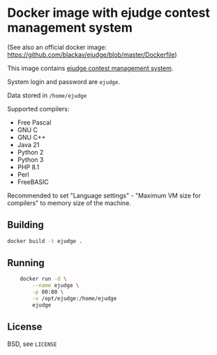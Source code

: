 # Docker image with ejudge contest management system

(See also an official docker image: https://github.com/blackav/ejudge/blob/master/Dockerfile)

This image contains [ejudge contest management system](https://ejudge.ru).

System login and password are `ejudge`.

Data stored in `/home/ejudge`

Supported compilers:

* Free Pascal
* GNU C
* GNU C++
* Java 21
* Python 2
* Python 3
* PHP 8.1
* Perl
* FreeBASIC

Recommended to set "Language settings" - "Maximum VM size for compilers" to memory size of the machine.

## Building

```bash
docker build -t ejudge .
```

## Running

```bash
    docker run -d \
        --name ejudge \
        -p 80:80 \
        -v /opt/ejudge:/home/ejudge
        ejudge
```

## License

BSD, see `LICENSE`
